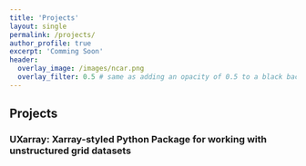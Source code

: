 ```yaml
---
title: 'Projects'
layout: single
permalink: /projects/
author_profile: true
excerpt: 'Comming Soon'
header:
  overlay_image: /images/ncar.png
  overlay_filter: 0.5 # same as adding an opacity of 0.5 to a black background
---
```


## Projects

### UXarray: Xarray-styled Python Package for working with unstructured grid datasets
